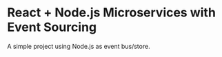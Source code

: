 # React +  Node.js Microservices with Event Sourcing
A simple project using Node.js as event bus/store.
